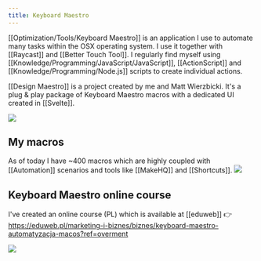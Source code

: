 ```yaml
---
title: Keyboard Maestro
---
```


[[Optimization/Tools/Keyboard Maestro]] is an application I use to automate many tasks within the OSX operating system. I use it together with [[Raycast]] and [[Better Touch Tool]]. I regularly find myself using [[Knowledge/Programming/JavaScript/JavaScript]], [[ActionScript]] and [[Knowledge/Programming/Node.js]] scripts to create individual actions.

[[Design Maestro]] is a project created by me and Matt Wierzbicki. It's a plug & play package of Keyboard Maestro macros with a dedicated UI created in [[Svelte]].

![](https://space.overment.com/Screen-Shot-2022-08-28-11-23-33-pVIiG/Screen-Shot-2022-08-28-11-23-33.png)

## My macros
As of today I have ~400 macros which are highly coupled with [[Automation]] scenarios and tools like [[MakeHQ]] and [[Shortcuts]]. 
![](https://space.overment.com/Screen-Shot-2022-08-28-11-27-34-mp3WQ/Screen-Shot-2022-08-28-11-27-34.png)


## Keyboard Maestro online course
I've created an online course (PL) which is available at [[eduweb]] 👉 https://eduweb.pl/marketing-i-biznes/biznes/keyboard-maestro-automatyzacja-macos?ref=overment

![](https://space.overment.com/Screen-Shot-2022-08-28-11-26-56-MejYy/Screen-Shot-2022-08-28-11-26-56.png)